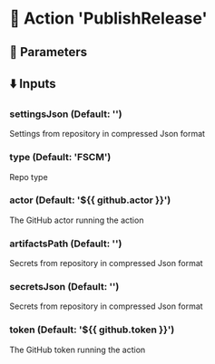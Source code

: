 # :rocket: Action 'PublishRelease' 
## :wrench: Parameters 
## :arrow_down: Inputs 
### settingsJson (Default: '') 
 Settings from repository in compressed Json format 

### type (Default: 'FSCM') 
 Repo type 

### actor (Default: '${{ github.actor }}') 
 The GitHub actor running the action 

### artifactsPath (Default: '') 
 Secrets from repository in compressed Json format 

### secretsJson (Default: '') 
 Secrets from repository in compressed Json format 

### token (Default: '${{ github.token }}') 
 The GitHub token running the action 



